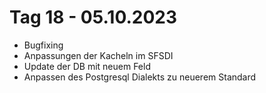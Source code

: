 # Tag 18 - 05.10.2023
- Bugfixing
- Anpassungen der Kacheln im SFSDI
- Update der DB mit neuem Feld
- Anpassen des Postgresql Dialekts zu neuerem Standard